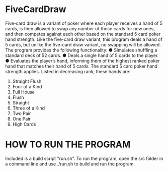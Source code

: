 # FiveCardDraw

Five-card draw is a variant of poker where each player receives a hand of 5 cards, is then allowed to swap any number of those cards for new ones, and then competes against each other based on the standard 5 card poker hand strength. Like the five-card draw variant, this program deals a hand of 5 cards, but unlike the five-card draw variant, no swapping will be allowed.
The program provides the following functionality:
● Simulates shuffling a standard deck of 52 cards.
● Deals a single hand of 5 cards to the player.
● Evaluates the player’s hand, informing them of the highest ranked poker hand that matches their hand of 5 cards.
The standard 5 card poker hand strength applies. Listed in decreasing rank, these hands are:
1. Straight Flush
2. Four of a Kind
3. Full House
4. Flush
5. Straight
6. Three of a Kind
7. Two Pair
8. One Pair
9. High Cards

# HOW TO RUN THE PROGRAM

Included is a build script "run.sh". To run the program, open the src folder in a command line and use ./run.sh to build and run the program. 
